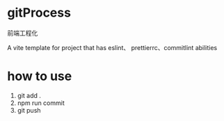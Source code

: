 # gitProcess
前端工程化

A vite template for project that has eslint、 prettierrc、commitlint abilities

# how to use
1. git add .
2. npm run commit
3. git push
